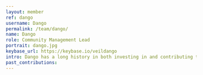 ```yaml
---
layout: member
ref: dango
username: Dango
permalink: /team/dango/
name: Dango
role: Community Management Lead
portrait: dango.jpg
keybase_url: https://keybase.io/veildango
intro: Dango has a long history in both investing in and contributing to cryptocurrency projects. Along the way, Dango has picked up plenty of industry know-how; something he’s able to leverage well when paired with his propensity for task management. These skills make Dango a very suitable fit as Veil’s Community Management Lead, where he and his team deliver a level of professionalism few can rival.
past_contributions:
---
```

